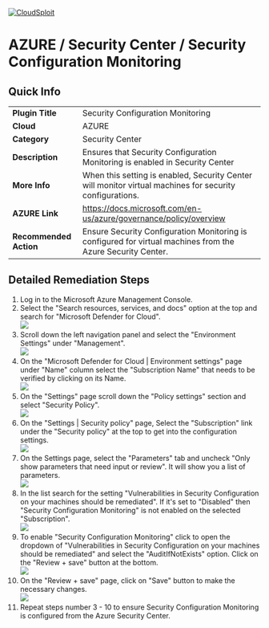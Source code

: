 [![CloudSploit](https://cloudsploit.com/img/logo-new-big-text-100.png "CloudSploit")](https://cloudsploit.com)

# AZURE / Security Center / Security Configuration Monitoring

## Quick Info

| | |
|-|-|
| **Plugin Title** | Security Configuration Monitoring |
| **Cloud** | AZURE |
| **Category** | Security Center |
| **Description** | Ensures that Security Configuration Monitoring is enabled in Security Center |
| **More Info** | When this setting is enabled, Security Center will monitor virtual machines for security configurations. |
| **AZURE Link** | https://docs.microsoft.com/en-us/azure/governance/policy/overview |
| **Recommended Action** | Ensure Security Configuration Monitoring is configured for virtual machines from the Azure Security Center. |

## Detailed Remediation Steps

1. Log in to the Microsoft Azure Management Console.
2. Select the "Search resources, services, and docs" option at the top and search for "Microsoft Defender for Cloud". </br> <img src="/resources/azure/securitycenter/security-configuration-monitoring/step2.png"/>
3. Scroll down the left navigation panel and select the "Environment Settings" under "Management".</br> <img src="/resources/azure/securitycenter/security-configuration-monitoring/step3.png"/>
4. On the "Microsoft Defender for Cloud | Environment settings" page under "Name" column select the "Subscription Name" that needs to be verified by clicking on its Name.</br> <img src="/resources/azure/securitycenter/security-configuration-monitoring/step4.png"/>
5. On the "Settings" page scroll down the "Policy settings" section and select "Security Policy".</br> <img src="/resources/azure/securitycenter/security-configuration-monitoring/step5.png"/>
6. On the "Settings | Security policy" page, Select the "Subscription" link under the "Security policy" at the top to get into the configuration settings.</br> <img src="/resources/azure/securitycenter/security-configuration-monitoring/step6.png"/>
7. On the Settings page, select the "Parameters" tab and uncheck "Only show parameters that need input or review". It will show you a list of parameters.</br>  <img src="/resources/azure/securitycenter/security-configuration-monitoring/step7.png"/>
8. In the list search for the setting "Vulnerabilities in Security Configuration on your machines should be remediated". If it's set to "Disabled" then "Security Configuration Monitoring" is not enabled on the selected "Subscription".</br> <img src="/resources/azure/securitycenter/security-configuration-monitoring/step8.png"/>
9. To enable "Security Configuration Monitoring" click to open the dropdown of "Vulnerabilities in Security Configuration on your machines should be remediated" and select the "AuditIfNotExists" option. Click on the "Review + save" button at the bottom.</br> <img src="/resources/azure/securitycenter/security-configuration-monitoring/step9.png"/>
10. On the "Review + save" page, click on "Save" button to make the necessary changes.</br> <img src="/resources/azure/securitycenter/security-configuration-monitoring/step10.png"/>
11. Repeat steps number 3 - 10 to ensure Security Configuration Monitoring is configured from the Azure Security Center.</br>
